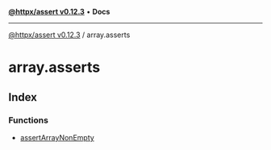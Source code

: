 [**@httpx/assert v0.12.3**](../README.md) • **Docs**

***

[@httpx/assert v0.12.3](../README.md) / array.asserts

# array.asserts

## Index

### Functions

- [assertArrayNonEmpty](functions/assertArrayNonEmpty.md)
